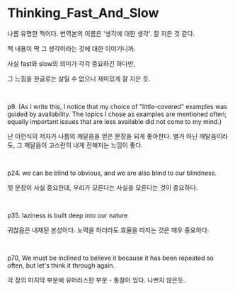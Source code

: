 # Thinking_Fast_And_Slow

나름 유명한 책이다. 번역본의 이름은 '생각에 대한 생각'. 잘 지은 것 같다. 

책 내용이 딱 그 생각이라는 것에 대한 이야기니까. 

사실 fast와 slow의 의미가 각각 중요하긴 하다만, 

그 느낌을 한글로는 살릴 수 없으니 재미있게 잘 지은 듯.

​

p9. (As I write this, I notice that my choice of "little-covered" examples was guided by availability. The topics I chose as examples are mentioned often; equally important issues that are less available did not come to my mind.) 

난 이런식의 저자가 나름의 깨달음을 얻은 문장을 되게 좋아한다. 별거 아닌 깨달음이라도, 그 깨달음이 고스란히 내게 전해지는 느낌이 좋다.

​

p24. we can be blind to obvious, and we are also blind to our blindness. 

뒷 문장이 사실 중요한데, 우리가 모른다는 사실을 모른다는 것이 중요하다.

​

p35. laziness is built deep into our nature

귀찮음은 내재된 본성이다. 노력을 하더라도 효율을 따지는 것은 매우 중요하다. 

​

p70, We must be inclined to believe it because it has been repeated so often, but let's think it through again.

각 장의 마지막 부분에 유머러스한 부분 - 통찰이 있다. 나쁘지 않은듯.